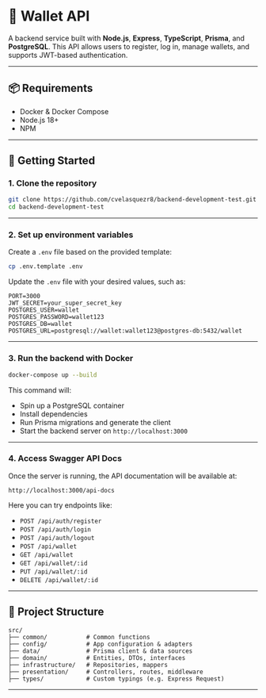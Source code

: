 # 💸 Wallet API

A backend service built with **Node.js**, **Express**, **TypeScript**, **Prisma**, and **PostgreSQL**. This API allows users to register, log in, manage wallets, and supports JWT-based authentication.

---

## 📦 Requirements

-   Docker & Docker Compose
-   Node.js 18+
-   NPM

---

## 🚀 Getting Started

### 1. Clone the repository

```bash
git clone https://github.com/cvelasquezr8/backend-development-test.git
cd backend-development-test
```

---

### 2. Set up environment variables

Create a `.env` file based on the provided template:

```bash
cp .env.template .env
```

Update the `.env` file with your desired values, such as:

```
PORT=3000
JWT_SECRET=your_super_secret_key
POSTGRES_USER=wallet
POSTGRES_PASSWORD=wallet123
POSTGRES_DB=wallet
POSTGRES_URL=postgresql://wallet:wallet123@postgres-db:5432/wallet
```

---

### 3. Run the backend with Docker

```bash
docker-compose up --build
```

This command will:

-   Spin up a PostgreSQL container
-   Install dependencies
-   Run Prisma migrations and generate the client
-   Start the backend server on `http://localhost:3000`

---

### 4. Access Swagger API Docs

Once the server is running, the API documentation will be available at:

```
http://localhost:3000/api-docs
```

Here you can try endpoints like:

-   `POST /api/auth/register`
-   `POST /api/auth/login`
-   `POST /api/auth/logout`
-   `POST /api/wallet`
-   `GET /api/wallet`
-   `GET /api/wallet/:id`
-   `PUT /api/wallet/:id`
-   `DELETE /api/wallet/:id`

---

## 📁 Project Structure

```
src/
├── common/           # Common functions
├── config/           # App configuration & adapters
├── data/             # Prisma client & data sources
├── domain/           # Entities, DTOs, interfaces
├── infrastructure/   # Repositories, mappers
├── presentation/     # Controllers, routes, middleware
├── types/            # Custom typings (e.g. Express Request)
```

---
